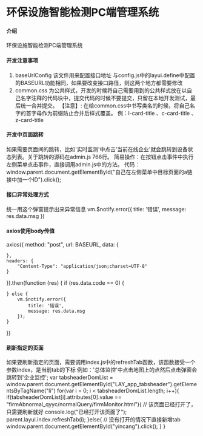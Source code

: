 # 环保设施智能检测PC端管理系统

#### 介绍
环保设施智能检测PC端管理系统


#### 开发注意事项
1. baseUrlConfig 该文件用来配置接口地址 与config.js中的layui.define中配置的BASEURL功能相同，如果要改变接口路径，则这两个地方都需要修改
2. common.css 为公共样式，开发的时候将自己需要用到的公共样式放在以自己名字注释的代码块中，提交代码的时候不要提交，只留在本地开发测试，最后统一合并提交。
	【注意】: 在给common.css中书写类名的时候，将自己名字的首字母作为前缀防止合并后样式覆盖。 例：l-card-title 、c-card-title 、z-card-title


#### 开发中页面跳转

如果需要页面间的跳转，比如'实时监测'中点击'当前在线企业'就会跳转到设备状态列表。关于跳转的源码在admin.js 766行。
简易操作：在按钮点击事件中执行左侧菜单点击事件，直接调用admin.js中的方法。
代码： window.parent.document.getElementById("自己在左侧菜单中目标页面的a链接中加一个ID").click(); 

#### 接口异常处理方式

统一用这个弹窗提示出来异常信息
vm.$notify.error({
	title: '错误',
	message: res.data.msg
})

#### axios使用body传值

axios({
	method: "post",
	url: BASEURL,
	data: {
	    
	},
	headers: {
	    "Content-Type": "application/json;charset=UTF-8"
	}
}).then(function (res) {
	if (res.data.code == 0) {
	    
	} else {
	    vm.$notify.error({
	        title: '错误',
	        message: res.data.msg
	    });
	}
})

#### 刷新指定的页面

如果要刷新指定的页面，需要调用index.js中的refreshTab函数，该函数接受一个参数index，是当前tab的下标
例如：'总体监控'中点击地图上的点然后点击弹窗会跳转到'企业监控';
			var tabsheaderDomList = window.parent.document.getElementById("LAY_app_tabsheader").getElementsByTagName("li")
			for(var i = 0; i < tabsheaderDomList.length; i++){
				if(tabsheaderDomList[i].attributes[0].value == "firmAbnormal_qyyc/normalQuery/firmMonitor.html"){
					// 该页面已经打开了，只需要刷新就好
					console.log("已经打开该页面了");
					parent.layui.index.refreshTab(i);
				}else{
					// 没有打开的情况下直接新增tab
					 window.parent.document.getElementById("yincang").click(); 
				}
			}